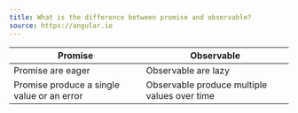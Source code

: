 ```yaml
---
title: What is the difference between promise and observable?
source: https://angular.io
---
```


| Promise                                    | Observable                                   |
| ------------------------------------------ | -------------------------------------------- |
| Promise are eager                          | Observable are lazy                          |
| Promise produce a single value or an error | Observable produce multiple values over time |
